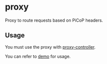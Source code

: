 # proxy
Proxy to route requests based on PiCoP headers.

## Usage
You must use the proxy with [proxy-controller](https://github.com/picop-rd/proxy-controller).

You can refer to [demo](https://github.com/picop-rd/demo) for usage.
